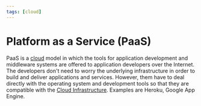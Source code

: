 ```yaml
---
tags: [cloud]
---
```


# Platform as a Service (PaaS)

PaaS is a [cloud](202210012158.md) model in which the tools for application
development and middleware systems are offered to application developers over
the Internet. The developers don't need to worry the underlying infrastructure
in order to build and deliver applications and services. However, them have to
deal directly with the operating system and development tools so that they are
compatible with the [Cloud Infrastructure](202312070843.md). Examples are
Heroku, Google App Engine.
